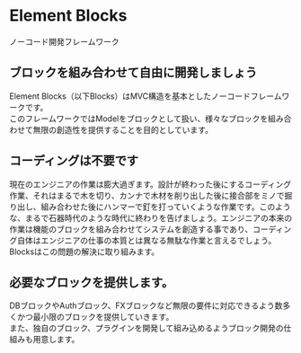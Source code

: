 # Element Blocks
ノーコード開発フレームワーク

## ブロックを組み合わせて自由に開発しましょう
Element Blocks（以下Blocks）はMVC構造を基本としたノーコードフレームワークです。  
このフレームワークではModelをブロックとして扱い、様々なブロックを組み合わせて無限の創造性を提供することを目的としています。

## コーディングは不要です
現在のエンジニアの作業は膨大過ぎます。設計が終わった後にするコーディング作業、それはまるで木を切り、カンナで木材を削り出した後に接合部をミノで掘り出し、組み合わせた後にハンマーで釘を打っていくような作業です。このような、まるで石器時代のような時代に終わりを告げましょう。エンジニアの本来の作業は機能のブロックを組み合わせてシステムを創造する事であり、コーディング自体はエンジニアの仕事の本質とは異なる無駄な作業と言えるでしょう。Blocksはこの問題の解決に取り組みます。

## 必要なブロックを提供します。
DBブロックやAuthブロック、FXブロックなど無限の要件に対応できるよう数多くかつ最小限のブロックを提供していきます。  
また、独自のブロック、プラグインを開発して組み込めるようブロック開発の仕組みも用意します。
